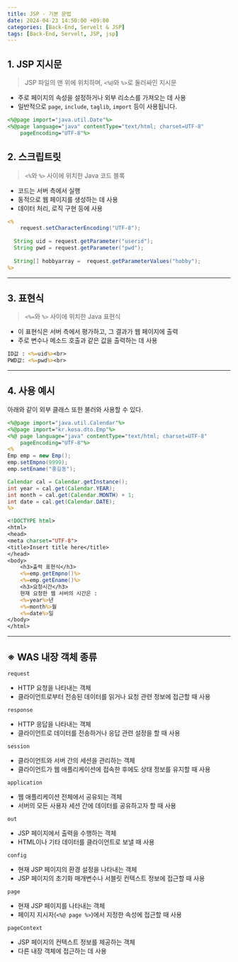 ```yaml
---
title: JSP - 기본 문법
date: 2024-04-23 14:50:00 +09:00
categories: [Back-End, Servelt & JSP]
tags: [Back-End, Servelt, JSP, jsp]
---
```


## 1. JSP 지시문

> JSP 파일의 맨 위에 위치하며, `<%@`와 `%>`로 둘러싸인 지시문

- 주로 페이지의 속성을 설정하거나 외부 리소스를 가져오는 데 사용
- 일반적으로 `page`, `include`, `taglib`, `import` 등이 사용됩니다.

```jsp
<%@page import="java.util.Date"%>
<%@page language="java" contentType="text/html; charset=UTF-8"
    pageEncoding="UTF-8"%>
```

## 2. 스크립트릿

> `<%`와 `%>` 사이에 위치한 Java 코드 블록

- 코드는 서버 측에서 실행
- 동적으로 웹 페이지를 생성하는 데 사용
- 데이터 처리, 로직 구현 등에 사용

```jsp
<%
	request.setCharacterEncoding("UTF-8");
  
  String uid = request.getParameter("userid");
  String pwd = request.getParameter("pwd");
  
  String[] hobbyarray =  request.getParameterValues("hobby");
%>    
```

---

## 3. 표현식

> `<%=`와 `%>` 사이에 위치한 Java 표현식

- 이 표현식은 서버 측에서 평가하고, 그 결과가 웹 페이지에 출력
- 주로 변수나 메소드 호출과 같은 값을 출력하는 데 사용

```jsp	
ID값 : <%=uid%><br>
PWD값: <%=pwd%><br>
```

---

## 4. 사용 예시

아래와 같이 외부 클래스 또한 불러와 사용할 수 있다.

```jsp
<%@page import="java.util.Calendar"%>
<%@page import="kr.kosa.dto.Emp"%>
<%@ page language="java" contentType="text/html; charset=UTF-8"
	pageEncoding="UTF-8"%>
<%
Emp emp = new Emp();
emp.setEmpno(9999);
emp.setEname("홍길동");

Calendar cal = Calendar.getInstance();
int year = cal.get(Calendar.YEAR);
int month = cal.get(Calendar.MONTH) + 1;
int date = cal.get(Calendar.DATE);
%>

<!DOCTYPE html>
<html>
<head>
<meta charset="UTF-8">
<title>Insert title here</title>
</head>
<body>
	<h3>출력 표현식</h3>
	<%=emp.getEmpno()%>
	<%=emp.getEname()%>
	<h3>요청시간</h3>
	현재 요청한 웹 서버의 시간은 :
	<%=year%>년
	<%=month%>월
	<%=date%>일
</body>
</html>
```

---

## ※ WAS 내장 객체 종류

`request`
- HTTP 요청을 나타내는 객체
- 클라이언트로부터 전송된 데이터를 읽거나 요청 관련 정보에 접근할 때 사용

`response`
- HTTP 응답을 나타내는 객체
- 클라이언트로 데이터를 전송하거나 응답 관련 설정을 할 때 사용

`session`
- 클라이언트와 서버 간의 세션을 관리하는 객체
- 클라이언트가 웹 애플리케이션에 접속한 후에도 상태 정보를 유지할 때 사용

`application`
- 웹 애플리케이션 전체에서 공유되는 객체
- 서버의 모든 사용자 세션 간에 데이터를 공유하고자 할 때 사용

`out`
- JSP 페이지에서 출력을 수행하는 객체
- HTML이나 기타 데이터를 클라이언트로 보낼 때 사용

`config`
- 현재 JSP 페이지의 환경 설정을 나타내는 객체
- JSP 페이지의 초기화 매개변수나 서블릿 컨텍스트 정보에 접근할 때 사용
  
`page`
- 현재 JSP 페이지를 나타내는 객체
- 페이지 지시자(`<%@ page %>`)에서 지정한 속성에 접근할 때 사용
  
`pageContext`
- JSP 페이지의 컨텍스트 정보를 제공하는 객체
- 다른 내장 객체에 접근하는 데 사용